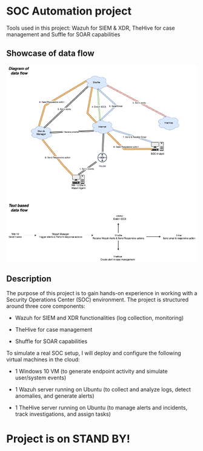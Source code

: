 # SOC Automation project

Tools used in this project:
Wazuh for SIEM & XDR, TheHive for case management and Suffle for SOAR capabilities

## Showcase of data flow

![SOC-Automation_project_dataflow](https://github.com/SivanS-iT/SOC_projects/blob/main/Images/02-SOC_Automation/02-SOC_Automation.png?raw=true)


## Description

The purpose of this project is to gain hands-on experience in working with a Security Operations Center (SOC) environment. The project is structured around three core components:

* Wazuh for SIEM and XDR functionalities (log collection, monitoring)

* TheHive for case management

* Shuffle for SOAR capabilities

To simulate a real SOC setup, I will deploy and configure the following virtual machines in the cloud:

* 1 Windows 10 VM (to generate endpoint activity and simulate user/system events)

* 1 Wazuh server running on Ubuntu (to collect and analyze logs, detect anomalies, and generate alerts)

* 1 TheHive server running on Ubuntu (to manage alerts and incidents, track investigations, and assign tasks)


# Project is on STAND BY!
